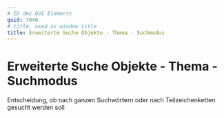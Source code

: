 ```yaml
---
# ID des GUI Elements
guid: 7046
# title, used as window title
title: Erweiterte Suche Objekte - Thema - Suchmodus
---
```


# Erweiterte Suche Objekte - Thema - Suchmodus

Entscheidung, ob nach ganzen Suchwörtern oder nach Teilzeichenketten gesucht werden soll

